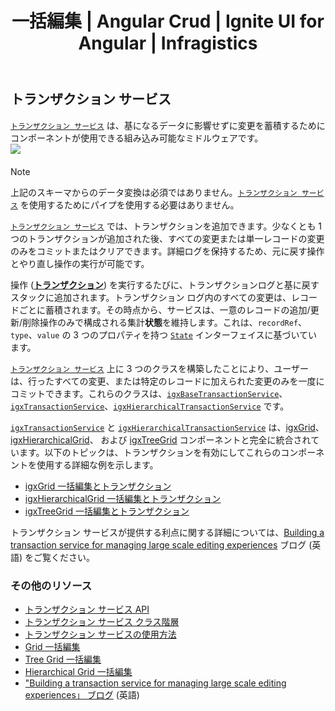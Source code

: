 ﻿---
title: 一括編集 | Angular Crud | Ignite UI for Angular | Infragistics
_description: Ignite UI Angular トランザクション サービスを使用して、バッチ編集を簡単に実装し、コンポーネントで Angular CRUD 操作を実行します。
_keywords: batch editing, igniteui for angular, infragistics, 一括編集,
_language: ja
---


## トランザクション サービス

[`トランザクション サービス`]({environment:angularApiUrl}/interfaces/transactionservice.html) は、基になるデータに影響せずに変更を蓄積するためにコンポーネントが使用できる組み込み可能なミドルウェアです。
    <img src="https://cdn-images-1.medium.com/max/800/1*O-6DidcFW_XCSqgKRfXf_Q.png"
        style="display:flex;max-height:400px;margin:auto auto 20px auto;" />

> [!NOTE]
> 上記のスキーマからのデータ変換は必須ではありません。[`トランザクション サービス`]({environment:angularApiUrl}/interfaces/transactionservice.html) を使用するためにパイプを使用する必要はありません。

[`トランザクション サービス`]({environment:angularApiUrl}/interfaces/transactionservice.html) では、トランザクションを追加できます。少なくとも 1 つのトランザクションが追加された後、すべての変更または単一レコードの変更のみをコミットまたはクリアできます。詳細ログを保持するため、元に戻す操作とやり直し操作の実行が可能です。

操作 ([**トランザクション**]({environment:angularApiUrl}/interfaces/transaction.html)) を実行するたびに、トランザクションログと基に戻すスタックに追加されます。トランザクション ログ内のすべての変更は、レコードごとに蓄積されます。その時点から、サービスは、一意のレコードの追加/更新/削除操作のみで構成される集計**状態**を維持します。これは、`recordRef`、`type`、`value` の 3 つのプロパティを持つ [`State`]({environment:angularApiUrl}/interfaces/state.html) インターフェイスに基づいています。

[`トランザクション サービス`]({environment:angularApiUrl}/interfaces/transactionservice.html) 上に 3 つのクラスを構築したことにより、ユーザーは、行ったすべての変更、または特定のレコードに加えられた変更のみを一度にコミットできます。これらのクラスは、[`igxBaseTransactionService`]({environment:angularApiUrl}/classes/igxbasetransactionservice.html)、[`igxTransactionService`]({environment:angularApiUrl}/classes/igxtransactionservice.html)、[`igxHierarchicalTransactionService`]({environment:angularApiUrl}/classes/igxhierarchicaltransactionservice.html) です。

[`igxTransactionService`]({environment:angularApiUrl}/classes/igxtransactionservice.html) と [`igxHierarchicalTransactionService`]({environment:angularApiUrl}/classes/igxhierarchicaltransactionservice.html) は、[igxGrid]({environment:angularApiUrl}/classes/igxgridcomponent.html)、[igxHierarchicalGrid]({environment:angularApiUrl}/classes/igxhierarchicalgridcomponent.html)、 および [igxTreeGrid]({environment:angularApiUrl}/classes/igxtreegridcomponent.html) コンポーネントと完全に統合されています。以下のトピックは、トランザクションを有効にしてこれらのコンポーネントを使用する詳細な例を示します。
* [igxGrid 一括編集とトランザクション](grid/batch_editing.md)
* [igxHierarchicalGrid 一括編集とトランザクション](hierarchicalgrid/batch_editing.md)
* [igxTreeGrid 一括編集とトランザクション](treegrid/batch_editing.md)

トランザクション サービスが提供する利点に関する詳細については、[Building a transaction service for managing large scale editing experiences](https://blog.angular.io/building-a-transaction-service-for-managing-large-scale-editing-experiences-ded666eafd5e) ブログ (英語) をご覧ください。

### その他のリソース
<div class="divider--half"></div>

* [トランザクション サービス API]({environment:angularApiUrl}/interfaces/transactionservice.html)
* [トランザクション サービス クラス階層](transaction-classes.md)
* [トランザクション サービスの使用方法](transaction-how-to-use.md)
* [Grid 一括編集](grid/batch_editing.md)
* [Tree Grid 一括編集](treegrid/batch_editing.md)
* [Hierarchical Grid 一括編集](hierarchicalgrid/batch_editing.md)
* ["Building a transaction service for managing large scale editing experiences」 ブログ](https://blog.angular.io/building-a-transaction-service-for-managing-large-scale-editing-experiences-ded666eafd5e) (英語)
